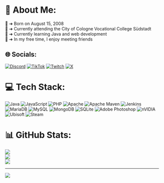 # 💫 About Me:
🎉 ➜ Born on August 15, 2008<br>🏫 ➜ Currently attending the City of Cologne Vocational College Südstadt<br>🔧 ➜ Currently learning Java and web development<br>🤙 ➜ In my free time, I enjoy meeting friends


## 🌐 Socials:
[![Discord](https://img.shields.io/badge/Discord-%237289DA.svg?logo=discord&logoColor=white)](https://discord.gg/http://dc.einmaurice.de/) [![TikTok](https://img.shields.io/badge/TikTok-%23000000.svg?logo=TikTok&logoColor=white)](https://tiktok.com/@bgl.maurice) [![Twitch](https://img.shields.io/badge/Twitch-%239146FF.svg?logo=Twitch&logoColor=white)](https://twitch.tv/m4urice1) [![X](https://img.shields.io/badge/X-black.svg?logo=X&logoColor=white)](https://x.com/M4urice1) 

# 💻 Tech Stack:
![Java](https://img.shields.io/badge/java-%23ED8B00.svg?style=for-the-badge&logo=openjdk&logoColor=white) ![JavaScript](https://img.shields.io/badge/javascript-%23323330.svg?style=for-the-badge&logo=javascript&logoColor=%23F7DF1E) ![PHP](https://img.shields.io/badge/php-%23777BB4.svg?style=for-the-badge&logo=php&logoColor=white) ![Apache](https://img.shields.io/badge/apache-%23D42029.svg?style=for-the-badge&logo=apache&logoColor=white) ![Apache Maven](https://img.shields.io/badge/Apache%20Maven-C71A36?style=for-the-badge&logo=Apache%20Maven&logoColor=white) ![Jenkins](https://img.shields.io/badge/jenkins-%232C5263.svg?style=for-the-badge&logo=jenkins&logoColor=white) ![MariaDB](https://img.shields.io/badge/MariaDB-003545?style=for-the-badge&logo=mariadb&logoColor=white) ![MySQL](https://img.shields.io/badge/mysql-4479A1.svg?style=for-the-badge&logo=mysql&logoColor=white) ![MongoDB](https://img.shields.io/badge/MongoDB-%234ea94b.svg?style=for-the-badge&logo=mongodb&logoColor=white) ![SQLite](https://img.shields.io/badge/sqlite-%2307405e.svg?style=for-the-badge&logo=sqlite&logoColor=white) ![Adobe Photoshop](https://img.shields.io/badge/adobe%20photoshop-%2331A8FF.svg?style=for-the-badge&logo=adobe%20photoshop&logoColor=white) ![nVIDIA](https://img.shields.io/badge/nVIDIA-%2376B900.svg?style=for-the-badge&logo=nVIDIA&logoColor=white) ![Ubisoft](https://img.shields.io/badge/Ubisoft-%23F5F5F5.svg?style=for-the-badge&logo=Ubisoft&logoColor=black) ![Steam](https://img.shields.io/badge/steam-%23000000.svg?style=for-the-badge&logo=steam&logoColor=white)
# 📊 GitHub Stats:
![](https://github-readme-stats.vercel.app/api?username=einmaurice&theme=dark&hide_border=false&include_all_commits=false&count_private=false)<br/>
![](https://github-readme-streak-stats.herokuapp.com/?user=einmaurice&theme=dark&hide_border=false)<br/>
![](https://github-readme-stats.vercel.app/api/top-langs/?username=einmaurice&theme=dark&hide_border=false&include_all_commits=false&count_private=false&layout=compact)

---
[![](https://visitcount.itsvg.in/api?id=einmaurice&icon=2&color=6)](https://visitcount.itsvg.in)

<!-- Proudly created with GPRM ( https://gprm.itsvg.in ) -->
